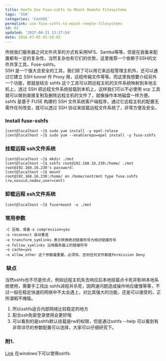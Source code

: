 ```yaml
---
title: HowTo Use Fuse-sshfs to Mount Remote Filesystems
tags: 'SSH'
categories: 'CentOS'
permalink: use-fuse-sshfs-to-mount-remote-filesystems
id: 62
updated: '2017-04-21 13:27:54'
date: 2016-07-05 01:58:03
---
```


传统我们服务器之间文件共享的方式有采用NFS、Samba等等，但是在我看来配置都有一定的复杂性，当然复杂也有它们的优势，这里推荐一个依赖于SSH的文件共享工具，Fuse-sshfs。<br>
SSH 是一个强大且安全的工具，我们除了可以用它来远程管理主机外，还可以通过它建立 SSH tunnel 作 Proxy 用，远程传输文件等等。而这里我想要介绍另外一个功能，那就是结合 sshfs 这个工具可以把远程主机的文件系统映射到本地主机上，透过 SSH 把远程文件系统挂载到本机上，这样我们可以不必使用 scp 工具就可以做到直接复制及删除远程主机的文件了，就像操作本地磁盘一样方便。
<br>sshfs 是基于 FUSE 构建的 SSH 文件系统客户端程序，通过它远程主机的配置无需作任何改变，就可以透过 SSH 协议来挂载远程文件系统了，非常方便及安全。
<br>

### Install fuse-sshfs
```
[cent@localhost ~]$ sudo yum install -y epel-relese
[cent@localhost ~]$ sudo yum --enablerepo=epel install -y fuse-sshfs
```
### 挂载远程 ssh文件系统
```
[cent@localhost ~]$ mkdir ./mnt
[cent@localhost ~]$ sshfs root@192.168.16.230:/home/ ./mnt
root@192.168.16.230's password:
[cent@localhost ~]$ mount
root@192.168.16.230:/home/ on /home/cent/mnt type fuse.sshfs (rw,nosuid,nodev,user=cent)
```
### 卸载远程 ssh文件系统
```
[cent@localhost ~]$ fusermount -u ./mnt
```
### 常用参数
```
-C 压缩，或者-o compression=yes
-o reconnect 自动重连
-o transform_symlinks 表示转换绝对链接符号为相对链接符号
-o follow_symlinks 沿用服务器上的链接符号
-o cache=yes
-o allow_other 这个参数最重要，必须写，否则任何文件都是Permission Deny
```




###  缺点
当然sshfs也不尽是优点，例如远程主机失去响应后本地挂载点卡死并影响本地系统使用，需要手工找出 sshfs进程并杀死，因网速问题造成操作响应缓慢等等，不过一般在稳定快速的网络中不太会遇上，对比其强大的功能，还是可以接受的，正所谓暇不掩瑜。

1. 所以sshfs适合内部网络比较稳定的地方
2. 配合ssh免密登录使用会更好哦
3. 可以看到的是sshfs默认挂载是rw的权限，但是通过sshfs --help 可以看到有非常详尽的参数配置可以选择，大家可以仔细研究下。


### 附1.
[Link](http://igikorn.com/sshfs-windows-8/) 在windows下可以使用sshfs.
